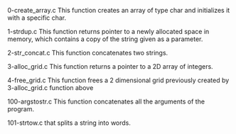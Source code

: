 0-create_array.c
This function creates an array of type char and initializes it with a specific char.



1-strdup.c
This function returns pointer to a newly allocated space in memory, which contains a copy of the string given as a parameter.



2-str_concat.c
This function concatenates two strings.



3-alloc_grid.c 
This function returns a pointer to a 2D array of integers.



4-free_grid.c 
This function frees a 2 dimensional grid previously created by 3-alloc_grid.c function above



100-argstostr.c 
This function concatenates all the arguments of the program.



101-strtow.c 
 that splits a string into words.
